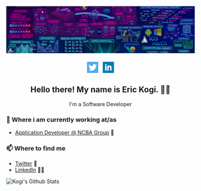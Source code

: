 ## [![Eric Kogi's header](https://github.com/erickogi/erickogi/blob/main/images/background.jpeg)](https://www.linkedin.com/in/erickogi/)
<p align='center'>
<a href="https://twitter.com/kogi_dev"><img height="30" src="https://github.com/erickogi/erickogi/blob/main/images/twitter.png?raw=true"></a>&nbsp;&nbsp;
<!-- <a href="https://instagram.com/stephenajulu"><img height="30" src="https://github.com/erickogi/erickogi/blob/master/images/instagram.jpg?raw=true"></a>&nbsp;&nbsp; -->
<a href="https://www.linkedin.com/in/erickogi/"><img height="30" src="https://github.com/erickogi/erickogi/blob/main/images/linkedin.png?raw=true"></a>
</p>
<h2 align="center">Hello there! My name is Eric Kogi. 👋🤓</h2>
<p align="center">I'm a Software Developer</p>

### 💼 Where i am currently working at/as
- [Application Developer @ NCBA Group](https://ncbagroup.com) 💼 

### 📫 Where to find me
- [Twitter](https://twitter.com/kogi_dev) 🐤
- [LinkedIn](https://linkedin.com/in/stephenajulu) 👨💼

![Kogi's Github Stats](https://github-readme-stats.vercel.app/api?username=erickogi&show_icons=true&theme=radical)
